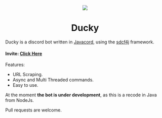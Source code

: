 <div align="center">
<img src=https://cdn.discordapp.com/avatars/805150455378345994/bf0f920b56e75cbe1f567c8652f3710e.png?size=256alt="DuckyPic">

# Ducky
</div>

Ducky is a discord bot written in [Javacord](https://github.com/Javacord/Javacord), using the [sdcf4j](https://github.com/Bastian/sdcf4j) framework.

#### Invite: [Click Here](https://ducky.hahota.net/)

Features:
- URL Scraping.
- Async and Multi Threaded commands.
- Easy to use.

At the moment **the bot is under development**, as this is a recode in Java from NodeJs.

Pull requests are welcome.
